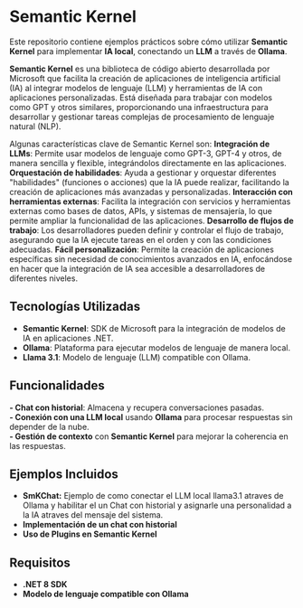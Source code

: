 # Semantic Kernel  

Este repositorio contiene ejemplos prácticos sobre cómo utilizar **Semantic Kernel** para implementar **IA local**, conectando un **LLM** a través de **Ollama**.  

**Semantic Kernel** es una biblioteca de código abierto desarrollada por Microsoft que facilita la creación de aplicaciones de inteligencia artificial (IA) al integrar modelos de lenguaje (LLM) y herramientas de IA con aplicaciones personalizadas. 
Está diseñada para trabajar con modelos como GPT y otros similares, proporcionando una infraestructura para desarrollar y gestionar tareas complejas de procesamiento de lenguaje natural (NLP).

Algunas características clave de Semantic Kernel son:
**Integración de LLMs**: Permite usar modelos de lenguaje como GPT-3, GPT-4 y otros, de manera sencilla y flexible, integrándolos directamente en las aplicaciones.
**Orquestación de habilidades**: Ayuda a gestionar y orquestar diferentes "habilidades" (funciones o acciones) que la IA puede realizar, facilitando la creación de aplicaciones más avanzadas y personalizadas.
**Interacción con herramientas externas**: Facilita la integración con servicios y herramientas externas como bases de datos, APIs, y sistemas de mensajería, lo que permite ampliar la funcionalidad de las aplicaciones.
**Desarrollo de flujos de trabajo**: Los desarrolladores pueden definir y controlar el flujo de trabajo, asegurando que la IA ejecute tareas en el orden y con las condiciones adecuadas.
**Fácil personalización**: Permite la creación de aplicaciones específicas sin necesidad de conocimientos avanzados en IA, enfocándose en hacer que la integración de IA sea accesible a desarrolladores de diferentes niveles.

## Tecnologías Utilizadas  
- **Semantic Kernel**: SDK de Microsoft para la integración de modelos de IA en aplicaciones .NET.  
- **Ollama**: Plataforma para ejecutar modelos de lenguaje de manera local.  
- **Llama 3.1**: Modelo de lenguaje (LLM) compatible con Ollama.  

## Funcionalidades  
**- Chat con historial**: Almacena y recupera conversaciones pasadas.  
**- Conexión con una LLM local** usando **Ollama** para procesar respuestas sin depender de la nube.  
**- Gestión de contexto** con **Semantic Kernel** para mejorar la coherencia en las respuestas.  

## Ejemplos Incluidos  
- **SmKChat:** Ejemplo de como conectar el LLM local llama3.1 atraves de Ollama y habilitar el un Chat con historial y asignarle una personalidad a la IA atraves del mensaje del sistema. 
- **Implementación de un chat con historial**  
- **Uso de Plugins en Semantic Kernel**  

## Requisitos  
- **.NET 8 SDK**  
- **Modelo de lenguaje compatible con Ollama**  

